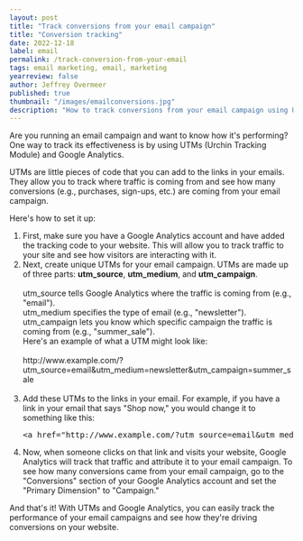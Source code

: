 ```yaml
---
layout: post
title: "Track conversions from your email campaign"
title: "Conversion tracking"
date: 2022-12-18
label: email
permalink: /track-conversion-from-your-email
tags: email marketing, email, marketing
yearreview: false
author: Jeffrey Overmeer
published: true
thumbnail: "/images/emailconversions.jpg"
description: "How to track conversions from your email campaign using UTMs and Google Analytics"
---
```


Are you running an email campaign and want to know how it's performing? One way to track its effectiveness is by using UTMs (Urchin Tracking Module) and Google Analytics.

UTMs are little pieces of code that you can add to the links in your emails. They allow you to track where traffic is coming from and see how many conversions (e.g., purchases, sign-ups, etc.) are coming from your email campaign.

Here's how to set it up:

<ol>
<li>First, make sure you have a Google Analytics account and have added the tracking code to your website. This will allow you to track traffic to your site and see how visitors are interacting with it.</li>
<li>Next, create unique UTMs for your email campaign. UTMs are made up of three parts: <b>utm_source</b>, <b>utm_medium</b>, and <b>utm_campaign</b>.<Br /><br />
utm_source tells Google Analytics where the traffic is coming from (e.g., "email").<br>
utm_medium specifies the type of email (e.g., "newsletter").<br>
utm_campaign lets you know which specific campaign the traffic is coming from (e.g., "summer_sale").<br>
Here's an example of what a UTM might look like:<br>
<br>
http://www.example.com/?utm_source=email&utm_medium=newsletter&utm_campaign=summer_sale
<br><br></li>
<li>Add these UTMs to the links in your email. For example, if you have a link in your email that says "Shop now," you would change it to something like this:<br>
<pre>&lt;a href="http://www.example.com/?utm_source=email&utm_medium=newsletter&utm_campaign=summer_sale">Shop now&lt;/a&gt;</pre></li>
<li>Now, when someone clicks on that link and visits your website, Google Analytics will track that traffic and attribute it to your email campaign. To see how many conversions came from your email campaign, go to the "Conversions" section of your Google Analytics account and set the "Primary Dimension" to "Campaign."</li>
</ol>

And that's it! With UTMs and Google Analytics, you can easily track the performance of your email campaigns and see how they're driving conversions on your website.